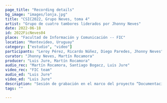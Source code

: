 ```yaml
---
page_title: "Recording details"
bg_image: "images/lonja.jpg"
title: "CSIC2022, Grupo Neves, toma 4"  
artist: "Grupo de cuatro tambores liderados por Jhonny Neves" 
date: 2022-06-18
id: 2022FicNeves04
place: "Facultad de Información y Comunicación -- FIC" 
location: "Montevideo, Uruguay" 
category: ["estudio", "video"]
participants: "Leroy Pérez, Ricardo Núñez, Diego Paredes, Jhonny Neves" 
curator: "Jhonny Neves, Martín Rocamora" 
producer: "Luis Jure, Martín Rocamora" 
audio_rec: "Martín Rocamora, Santiago Bogacz, Luis Jure" 
video_rec: "FIC team" 
audio_ed: "Luis Jure" 
video_ed: "Luis Jure" 
description: "Sesión de grabación en el marco del proyecto “Documentacion y análisis del candombe uruguayo”, financiado por la CSIC, agencia de investigación de la Universidad de la República. La sesión se realizó en colaboración con la FIC." 
tags: "" 

---
```

